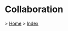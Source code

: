 
<h1>Collaboration</h1>

<p>> <a href="../README.md">Home</a> > <a href="./index.md">Index</a></p>

</br>

